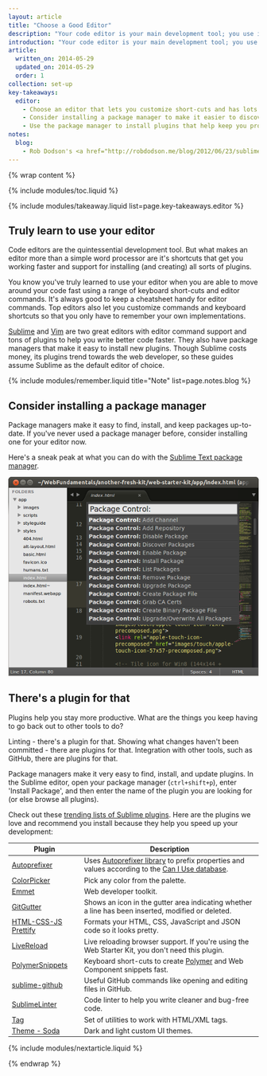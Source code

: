 ```yaml
---
layout: article
title: "Choose a Good Editor"
description: "Your code editor is your main development tool; you use it to write and save lines of code. Write better code faster by learning your editor's shortcuts and installing key plugins."
introduction: "Your code editor is your main development tool; you use it to write and save lines of code. Write better code faster by learning your editor's shortcuts and installing key plugins."
article:
  written_on: 2014-05-29
  updated_on: 2014-05-29
  order: 1
collection: set-up
key-takeaways:
  editor:
    - Choose an editor that lets you customize short-cuts and has lots of plugins to help you write better code.
    - Consider installing a package manager to make it easier to discover, install, and update plugins.
    - Use the package manager to install plugins that help keep you productive durinig development; start with the recommendations in this guide.
notes:
  blog:
    - Rob Dodson's <a href="http://robdodson.me/blog/2012/06/23/sublime-text-2-tips-and-shortcuts/">blog post</a> on how to get to know and love Sublime is a great reference for getting the most out of your editor. The concepts are relevant to any text editor, not just Sublime.
---
```

{% wrap content %}

{% include modules/toc.liquid %}

{% include modules/takeaway.liquid list=page.key-takeaways.editor %}

## Truly learn to use your editor

Code editors are the quintessential development tool.
But what makes an editor more than a simple word processor
are it's shortcuts that get you working faster and
support for installing (and creating) all sorts of plugins.

You know you've truly learned to use your editor
when you are able to move around your code fast
using a range of keyboard short-cuts and editor commands.
It's always good to keep a cheatsheet handy for editor commands.
Top editors also let you customize commands and keyboard shortcuts
so that you only have to remember your own implementations.

<a href="http://www.sublimetext.com/">Sublime</a> and
<a href="http://www.vim.org/">Vim</a> are two great editors
with editor command support
and tons of plugins to help you write better code faster.
They also have package managers that make it easy to install new plugins.
Though Sublime costs money, its plugins trend towards the web developer,
so these guides assume Sublime as the default editor of choice.

{% include modules/remember.liquid title="Note" list=page.notes.blog %}

## Consider installing a package manager

Package managers make it easy to find, install, and keep packages up-to-date.
If you've never used a package manager before,
consider installing one for your editor now.

Here's a sneak peak at what you can do with the
<a href="https://sublime.wbond.net/">Sublime Text package manager</a>.

<img src="imgs/package_control.png" class="center" alt="project files in dist directory">

## There's a plugin for that

Plugins help you stay more productive.
What are the things you keep having to
go back out to other tools to do?

Linting - there's a plugin for that.
Showing what changes haven't been committed - 
there are plugins for that.
Integration with other tools,
such as GitHub,
there are plugins for that.

Package managers make it very easy to find, install, and update plugins.
In the Sublime editor,
open your package manager
(`ctrl+shift+p`),
enter 'Install Package', and
then enter the name of the plugin you are looking for
(or else browse all plugins).

Check out these
<a href="https://sublime.wbond.net/browse">trending lists of Sublime plugins</a>.
Here are the plugins we love and recommend you install because they help you speed up your development:

<table class="table-2 tc-heavyright">
  <colgroup>
    <col span="1" />
    <col span="1" />
  </colgroup>
  <thead>
    <tr>
      <th data-th="plugin">Plugin</th>
      <th data-th="Description">Description</th>
    </tr>
  </thead>
  <tbody>
    <tr>
      <td data-th="plugin"><a href="https://github.com/sindresorhus/sublime-autoprefixer">Autoprefixer</a></td>
      <td data-th="Description">Uses <a href="https://github.com/ai/autoprefixer">Autoprefixer library</a> to prefix properties and values according to the <a href="http://caniuse.com/">Can I Use database</a>.</td>
    </tr>
    <tr>
      <td data-th="plugin"><a href="http://weslly.github.io/ColorPicker/">ColorPicker</a></td>
      <td data-th="Description">Pick any color from the palette.</td>
    </tr>
    <tr>
      <td data-th="plugin"><a href="http://emmet.io/">Emmet</a></td>
      <td data-th="Description">Web developer toolkit.</td>
    </tr>
    <tr>
      <td data-th="plugin"><a href="https://sublime.wbond.net/packages/GitGutter">GitGutter</a></td>
      <td data-th="Description">Shows an icon in the gutter area indicating whether a line has been inserted, modified or deleted.</td>
    </tr>
    <tr>
      <td data-th="plugin"><a href="https://sublime.wbond.net/packages/HTML-CSS-JS%20Prettify">HTML-CSS-JS Prettify</a></td>
      <td data-th="Description">Formats your HTML, CSS, JavaScript and JSON code so it looks pretty.</td>
    </tr>
    <tr>
      <td data-th="plugin"><a href="https://github.com/dz0ny/LiveReload-sublimetext2">LiveReload</a></td>
      <td data-th="Description">Live reloading browser support. If you're using the Web Starter Kit, you don't need this plugin.</td>
    </tr>
    <tr>
      <td data-th="plugin"><a href="https://github.com/robdodson/PolymerSnippets">PolymerSnippets</a></td>
      <td data-th="Description">Keyboard short-cuts to create <a href="http://www.polymer-project.org/">Polymer</a> and Web Component snippets fast.</td>
    </tr>
    <tr>
      <td data-th="plugin"><a href="https://github.com/bgreenlee/sublime-github">sublime-github</a></td>
      <td data-th="Description">Useful GitHub commands like opening and editing files in GitHub.</td>
    </tr>
    <tr>
      <td data-th="plugin"><a href="http://www.sublimelinter.com/en/latest/">SublimeLinter</a></td>
      <td data-th="Description">Code linter to help you write cleaner and bug-free code.</td>
    </tr>
    <tr>
      <td data-th="plugin"><a href="https://github.com/SublimeText/Tag">Tag</a></td>
      <td data-th="Description">Set of utilities to work with HTML/XML tags.</td>
    </tr>
    <tr>
      <td data-th="plugin"><a href="http://buymeasoda.github.io/soda-theme/">Theme - Soda</a></td>
      <td data-th="Description">Dark and light custom UI themes.</td>
    </tr>
  </tbody>
</table>

{% include modules/nextarticle.liquid %}

{% endwrap %}
